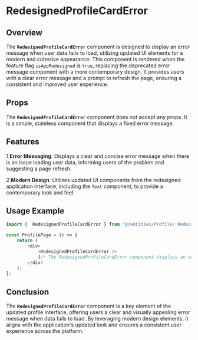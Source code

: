 # RedesignedProfileCardError

## Overview
The **`RedesignedProfileCardError`** component is designed to display an error message when user data fails to load, utilizing updated UI elements for a modern and cohesive appearance. 
This component is rendered when the feature flag `isAppRedesigned` is `true`, replacing the deprecated error message component with a more contemporary design. 
It provides users with a clear error message and a prompt to refresh the page, ensuring a consistent and improved user experience.

## Props
The **`RedesignedProfileCardError`** component does not accept any props. It is a simple, stateless component that displays a fixed error message.

## Features
1.**Error Messaging**: Displays a clear and concise error message when there is an issue loading user data, informing users of the problem and suggesting a page refresh.

2.**Modern Design**: Utilizes updated UI components from the redesigned application interface, including the `Text` component, to provide a contemporary look and feel.

## Usage Example
```typescript jsx
import {  RedesignedProfileCardError } from '@/entities/Profile/ RedesignedProfileCardError';

const ProfilePage = () => {
    return (
        <div>
            <RedesignedProfileCardError />
            {/* The RedesignedProfileCardError component displays an error message with modern UI elements */}
        </div>
    );
};
```
## Conclusion
The **`RedesignedProfileCardError`** component is a key element of the updated profile interface, offering users a clear and visually appealing error message when data fails to load. By leveraging modern design elements, it aligns with the application's updated look and ensures a consistent user experience across the platform.
